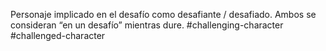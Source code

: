 Personaje implicado en el desafío como desafiante / desafiado. Ambos se consideran “en un desafío” mientras dure.
#challenging-character #challenged-character